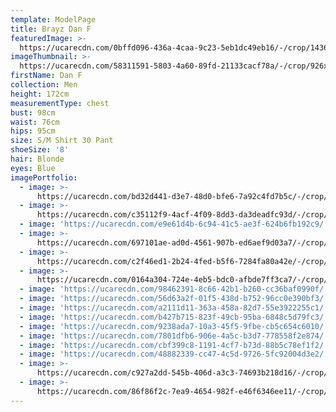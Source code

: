 ```yaml
---
template: ModelPage
title: Brayz Dan F
featuredImage: >-
  https://ucarecdn.com/0bffd096-436a-4caa-9c23-5eb1dc49eb16/-/crop/1436x738/0,0/-/preview/
imageThumbnail: >-
  https://ucarecdn.com/58311591-5803-4a60-89fd-21133cacf78a/-/crop/926x1174/112,0/-/preview/
firstName: Dan F
collection: Men
height: 172cm
measurementType: chest
bust: 98cm
waist: 76cm
hips: 95cm
size: S/M Shirt 30 Pant
shoeSize: '8'
hair: Blonde
eyes: Blue
imagePortfolio:
  - image: >-
      https://ucarecdn.com/bd32d441-d3e7-48d0-bfe6-7a92c4fd7b5c/-/crop/1632x2311/0,138/-/preview/
  - image: >-
      https://ucarecdn.com/c35112f9-4acf-4f09-8dd3-da3deadfc93d/-/crop/1633x2095/0,353/-/preview/
  - image: 'https://ucarecdn.com/e9e61d4b-6c94-41c5-ae3f-624b6fb192c9/'
  - image: >-
      https://ucarecdn.com/697101ae-ad0d-4561-907b-ed6aef9d03a7/-/crop/1633x2137/0,311/-/preview/
  - image: >-
      https://ucarecdn.com/c2f46ed1-2b24-4fed-b5f6-7284fa80a42e/-/crop/1632x1767/0,401/-/preview/
  - image: >-
      https://ucarecdn.com/0164a304-724e-4eb5-bdc0-afbde7ff3ca7/-/crop/1633x1999/0,449/-/preview/
  - image: 'https://ucarecdn.com/98462391-8c66-42b1-b260-cc36baf0990f/'
  - image: 'https://ucarecdn.com/56d63a2f-01f5-438d-b752-96cc0e390bf3/'
  - image: 'https://ucarecdn.com/a2111d11-363a-458a-82d7-55e3922255c1/'
  - image: 'https://ucarecdn.com/b427b715-823f-49cb-95ba-6848c5d79fc3/'
  - image: 'https://ucarecdn.com/9238ada7-10a3-45f5-9fbe-cb5c654c6010/'
  - image: 'https://ucarecdn.com/7801dfb6-906e-4a5c-b3d7-778558f2e874/'
  - image: 'https://ucarecdn.com/cbf399c8-1191-4cf7-b73d-88b5c78ef1f2/'
  - image: 'https://ucarecdn.com/48882339-cc47-4c5d-9726-5fc92004d3e2/'
  - image: >-
      https://ucarecdn.com/c927a2dd-545b-406d-a3c3-74693b218d16/-/crop/1632x1886/0,563/-/preview/
  - image: >-
      https://ucarecdn.com/86f86f2c-7ea9-4654-982f-e46f6346ee11/-/crop/1541x1833/242,630/-/preview/
---
```


